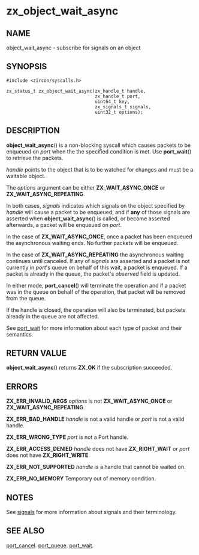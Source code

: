 # zx_object_wait_async

## NAME

object_wait_async - subscribe for signals on an object

## SYNOPSIS

```
#include <zircon/syscalls.h>

zx_status_t zx_object_wait_async(zx_handle_t handle,
                                 zx_handle_t port,
                                 uint64_t key,
                                 zx_signals_t signals,
                                 uint32_t options);
```

## DESCRIPTION

**object_wait_async**() is a non-blocking syscall which causes packets to be
enqueued on *port* when the the specified condition is met.
Use **port_wait**() to retrieve the packets.

*handle* points to the object that is to be watched for changes and must be a waitable object.

The *options* argument can be either **ZX_WAIT_ASYNC_ONCE** or **ZX_WAIT_ASYNC_REPEATING**.

In both cases, *signals* indicates which signals on the object specified by *handle*
will cause a packet to be enqueued, and if **any** of those signals are asserted when
**object_wait_async**() is called, or become asserted afterwards, a packet will be
enqueued on *port*.

In the case of **ZX_WAIT_ASYNC_ONCE**, once a packet has been enqueued the asynchronous
waiting ends.  No further packets will be enqueued.

In the case of **ZX_WAIT_ASYNC_REPEATING** the asynchronous waiting continues until
canceled. If any of *signals* are asserted and a packet is not currently in *port*'s
queue on behalf of this wait, a packet is enqueued. If a packet is already in the
queue, the packet's *observed* field is updated.

In either mode, **port_cancel**() will terminate the operation and if a packet was
in the queue on behalf of the operation, that packet will be removed from the queue.

If the handle is closed, the operation will also be terminated, but packets already
in the queue are not affected.

See [port_wait](port_wait.md) for more information about each type
of packet and their semantics.

## RETURN VALUE

**object_wait_async**() returns **ZX_OK** if the subscription succeeded.

## ERRORS

**ZX_ERR_INVALID_ARGS**  *options* is not **ZX_WAIT_ASYNC_ONCE** or **ZX_WAIT_ASYNC_REPEATING**.

**ZX_ERR_BAD_HANDLE**  *handle* is not a valid handle or *port* is not a valid handle.

**ZX_ERR_WRONG_TYPE**  *port* is not a Port handle.

**ZX_ERR_ACCESS_DENIED**  *handle* does not have **ZX_RIGHT_WAIT** or *port*
does not have **ZX_RIGHT_WRITE**.

**ZX_ERR_NOT_SUPPORTED**  *handle* is a handle that cannot be waited on.

**ZX_ERR_NO_MEMORY**  Temporary out of memory condition.

## NOTES

See [signals](../signals.md) for more information about signals and their terminology.

## SEE ALSO

[port_cancel](port_cancel.md).
[port_queue](port_queue.md).
[port_wait](port_wait.md).

